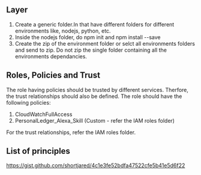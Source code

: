 Layer
-------
1.  Create a generic folder.In that have different folders for different environments like, nodejs, python, etc.
2.  Inside the nodejs folder, do npm init and npm install --save <dependency>
3.  Create the zip of the environment folder or selct all environments folders and send to zip. Do not zip the single folder containing all the environments dependancies.

Roles, Policies and Trust
--------
The role having policies should be trusted by different services. Therfore, the trust relationships should also be defined.
The role should have the following policies:
1. CloudWatchFullAccess
2. PersonalLedger_Alexa_Skill (Custom - refer the IAM roles folder)

For the trust relationships, refer the IAM roles folder.
  
List of principles
--------------------
https://gist.github.com/shortjared/4c1e3fe52bdfa47522cfe5b41e5d6f22
